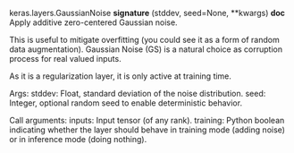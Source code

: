 keras.layers.GaussianNoise
__signature__
(stddev, seed=None, **kwargs)
__doc__
Apply additive zero-centered Gaussian noise.

This is useful to mitigate overfitting
(you could see it as a form of random data augmentation).
Gaussian Noise (GS) is a natural choice as corruption process
for real valued inputs.

As it is a regularization layer, it is only active at training time.

Args:
    stddev: Float, standard deviation of the noise distribution.
    seed: Integer, optional random seed to enable deterministic behavior.

Call arguments:
    inputs: Input tensor (of any rank).
    training: Python boolean indicating whether the layer should behave in
        training mode (adding noise) or in inference mode (doing nothing).
